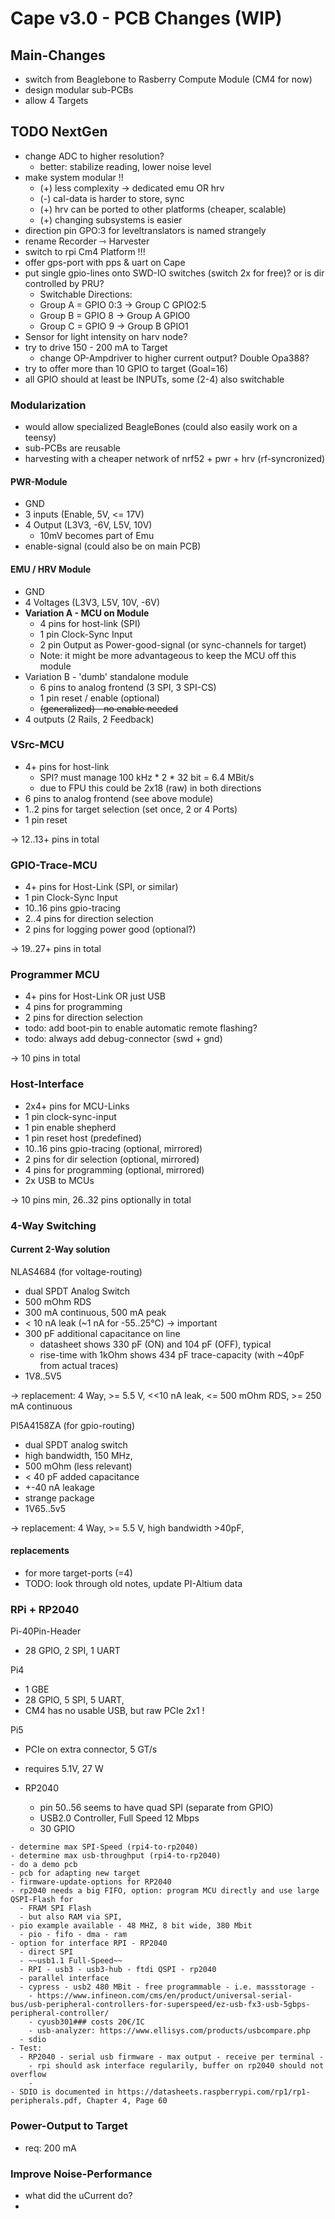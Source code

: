 # Cape v3.0 - PCB Changes (WIP)

## Main-Changes

- switch from Beaglebone to Rasberry Compute Module (CM4 for now)
- design modular sub-PCBs
- allow 4 Targets

## TODO NextGen

- change ADC to higher resolution?
  - better: stabilize reading, lower noise level
- make system modular !!
  - (+) less complexity -> dedicated emu OR hrv
  - (-) cal-data is harder to store, sync
  - (+) hrv can be ported to other platforms (cheaper, scalable)
  - (+) changing subsystems is easier
- direction pin GPO:3 for leveltranslators is named strangely
- rename Recorder ⇾ Harvester
- switch to rpi Cm4 Platform !!!
- offer gps-port with pps & uart on Cape
- put single gpio-lines onto SWD-IO switches (switch 2x for free)? or is dir controlled by PRU?
  - Switchable Directions: 
  - Group A = GPIO 0:3 -> Group C GPIO2:5
  - Group B = GPIO 8 -> Group A GPIO0
  - Group C = GPIO 9 -> Group B GPIO1
- Sensor for light intensity on harv node?
- try to drive 150 - 200 mA to Target
  - change OP-Ampdriver to higher current output? Double Opa388?
- try to offer more than 10 GPIO to target (Goal=16)
- all GPIO should at least be INPUTs, some (2-4) also switchable

### Modularization

- would allow specialized BeagleBones (could also easily work on a teensy)
- sub-PCBs are reusable
- harvesting with a cheaper network of nrf52 + pwr + hrv (rf-syncronized)

#### PWR-Module

- GND
- 3 inputs (Enable, 5V, <= 17V)
- 4 Output (L3V3, -6V, L5V, 10V)
  - 10mV becomes part of Emu
- enable-signal (could also be on main PCB)

#### EMU / HRV Module

- GND
- 4 Voltages (L3V3, L5V, 10V, -6V)
- **Variation A - MCU on Module**
  - 4 pins for host-link (SPI)
  - 1 pin Clock-Sync Input
  - 2 pin Output as Power-good-signal (or sync-channels for target)
  - Note: it might be more advantageous to keep the MCU off this module 
- Variation B - 'dumb' standalone module
  - 6 pins to analog frontend (3 SPI, 3 SPI-CS)
  - 1 pin reset / enable (optional)
  - ~~(generalized) - no enable needed~~
- 4 outputs (2 Rails, 2 Feedback)

### VSrc-MCU

- 4+ pins for host-link
  - SPI? must manage 100 kHz * 2 * 32 bit = 6.4 MBit/s
  - due to FPU this could be 2x18 (raw) in both directions
- 6 pins to analog frontend (see above module)
- 1..2 pins for target selection (set once, 2 or 4 Ports)
- 1 pin reset

-> 12..13+ pins in total

### GPIO-Trace-MCU

- 4+ pins for Host-Link (SPI, or similar)
- 1 pin Clock-Sync Input
- 10..16 pins gpio-tracing
- 2..4 pins for direction selection
- 2 pins for logging power good (optional?)

-> 19..27+ pins in total

### Programmer MCU

- 4+ pins for Host-Link OR just USB
- 4 pins for programming
- 2 pins for direction selection
- todo: add boot-pin to enable automatic remote flashing?
- todo: always add debug-connector (swd + gnd)

-> 10 pins in total

### Host-Interface

- 2x4+ pins for MCU-Links
- 1 pin clock-sync-input
- 1 pin enable shepherd
- 1 pin reset host (predefined)
- 10..16 pins gpio-tracing (optional, mirrored)
- 2 pins for dir selection (optional, mirrored)
- 4 pins for programming (optional, mirrored)
- 2x USB to MCUs

-> 10 pins min, 26..32 pins optionally in total

### 4-Way Switching

#### Current 2-Way solution

NLAS4684 (for voltage-routing)
- dual SPDT Analog Switch
- 500 mOhm RDS
- 300 mA continuous, 500 mA peak
- < 10 nA leak (~1 nA for -55..25°C) -> important
- 300 pF additional capacitance on line
  - datasheet shows 330 pF (ON) and 104 pF (OFF), typical
  - rise-time with 1kOhm shows 434 pF trace-capacity (with ~40pF from actual traces)
- 1V8..5V5

-> replacement: 4 Way, >= 5.5 V, <<10 nA leak, <= 500 mOhm RDS, >= 250 mA continuous  

PI5A4158ZA (for gpio-routing)
- dual SPDT analog switch
- high bandwidth, 150 MHz,
- 500 mOhm (less relevant)
- < 40 pF added capacitance
- +-40 nA leakage
- strange package
- 1V65..5v5

-> replacement: 4 Way, >= 5.5 V, high bandwidth >40pF,

#### replacements

- for more target-ports (=4)
- TODO: look through old notes, update PI-Altium data

### RPi + RP2040

Pi-40Pin-Header
- 28 GPIO, 2 SPI, 1 UART

Pi4
- 1 GBE
- 28 GPIO, 5 SPI, 5 UART, 
- CM4 has no usable USB, but raw PCIe 2x1 !

Pi5
- PCIe on extra connector, 5 GT/s
- requires 5.1V, 27 W 

- RP2040 
  - pin 50..56 seems to have quad SPI (separate from GPIO)
  - USB2.0 Controller, Full Speed 12 Mbps
  - 30 GPIO

```ad-todo
- determine max SPI-Speed (rpi4-to-rp2040)
- determine max usb-throughput (rpi4-to-rp2040)
- do a demo pcb
- pcb for adapting new target
- firmware-update-options for RP2040
- rp2040 needs a big FIFO, option: program MCU directly and use large QSPI-Flash for 
  - FRAM SPI Flash
  - but also RAM via SPI, 
- pio example available - 48 MHZ, 8 bit wide, 380 Mbit
  - pio - fifo - dma - ram
- option for interface RPI - RP2040
  - direct SPI
  - ~~usb1.1 Full-Speed~~
  - RPI - usb3 - usb3-hub - ftdi QSPI - rp2040
  - parallel interface
  - cypress - usb2 480 MBit - free programmable - i.e. massstorage - 
    - https://www.infineon.com/cms/en/product/universal-serial-bus/usb-peripheral-controllers-for-superspeed/ez-usb-fx3-usb-5gbps-peripheral-controller/
    - cyusb301### costs 20€/IC
    - usb-analyzer: https://www.ellisys.com/products/usbcompare.php
  - sdio 
- Test:
  - RP2040 - serial usb firmware - max output - receive per terminal - 
    - rpi should ask interface regularily, buffer on rp2040 should not overflow
    - 
- SDIO is documented in https://datasheets.raspberrypi.com/rp1/rp1-peripherals.pdf, Chapter 4, Page 60
```

### Power-Output to Target

- req: 200 mA

### Improve Noise-Performance

- what did the uCurrent do?
- 
